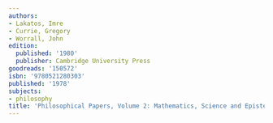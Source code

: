 ```yaml
---
authors:
- Lakatos, Imre
- Currie, Gregory
- Worrall, John
edition:
  published: '1980'
  publisher: Cambridge University Press
goodreads: '150572'
isbn: '9780521280303'
published: '1978'
subjects:
- philosophy
title: 'Philosophical Papers, Volume 2: Mathematics, Science and Epistemology'
---
```



